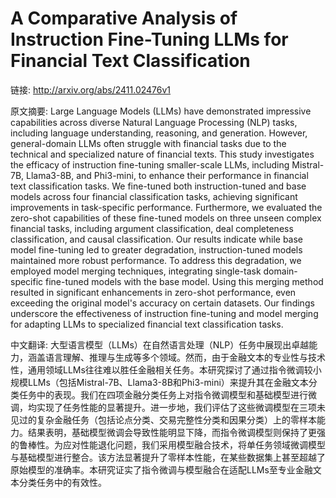 # A Comparative Analysis of Instruction Fine-Tuning LLMs for Financial Text Classification

链接: http://arxiv.org/abs/2411.02476v1

原文摘要:
Large Language Models (LLMs) have demonstrated impressive capabilities across
diverse Natural Language Processing (NLP) tasks, including language
understanding, reasoning, and generation. However, general-domain LLMs often
struggle with financial tasks due to the technical and specialized nature of
financial texts. This study investigates the efficacy of instruction
fine-tuning smaller-scale LLMs, including Mistral-7B, Llama3-8B, and Phi3-mini,
to enhance their performance in financial text classification tasks. We
fine-tuned both instruction-tuned and base models across four financial
classification tasks, achieving significant improvements in task-specific
performance. Furthermore, we evaluated the zero-shot capabilities of these
fine-tuned models on three unseen complex financial tasks, including argument
classification, deal completeness classification, and causal classification.
Our results indicate while base model fine-tuning led to greater degradation,
instruction-tuned models maintained more robust performance. To address this
degradation, we employed model merging techniques, integrating single-task
domain-specific fine-tuned models with the base model. Using this merging
method resulted in significant enhancements in zero-shot performance, even
exceeding the original model's accuracy on certain datasets. Our findings
underscore the effectiveness of instruction fine-tuning and model merging for
adapting LLMs to specialized financial text classification tasks.

中文翻译:
大型语言模型（LLMs）在自然语言处理（NLP）任务中展现出卓越能力，涵盖语言理解、推理与生成等多个领域。然而，由于金融文本的专业性与技术性，通用领域LLMs往往难以胜任金融相关任务。本研究探讨了通过指令微调较小规模LLMs（包括Mistral-7B、Llama3-8B和Phi3-mini）来提升其在金融文本分类任务中的表现。我们在四项金融分类任务上对指令微调模型和基础模型进行微调，均实现了任务性能的显著提升。进一步地，我们评估了这些微调模型在三项未见过的复杂金融任务（包括论点分类、交易完整性分类和因果分类）上的零样本能力。结果表明，基础模型微调会导致性能明显下降，而指令微调模型则保持了更强的鲁棒性。为应对性能退化问题，我们采用模型融合技术，将单任务领域微调模型与基础模型进行整合。该方法显著提升了零样本性能，在某些数据集上甚至超越了原始模型的准确率。本研究证实了指令微调与模型融合在适配LLMs至专业金融文本分类任务中的有效性。
